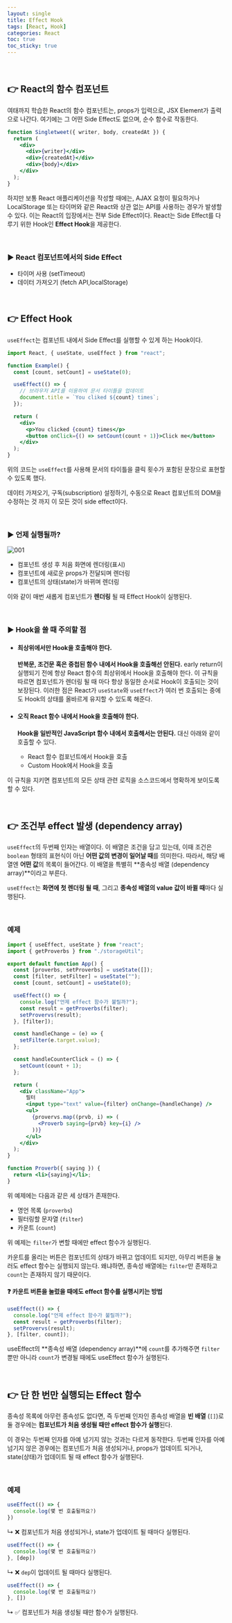 ```yaml
---
layout: single
title: Effect Hook
tags: [React, Hook]
categories: React
toc: true
toc_sticky: true
---
```


<br/>

## 👉 React의 함수 컴포넌트

여태까지 학습한 React의 함수 컴포넌트는, props가 입력으로, JSX Element가 출력으로 나간다. 여기에는 그 어떤 Side Effect도 없으며, 순수 함수로 작동한다.

```jsx
function Singletweet({ writer, body, createdAt }) {
  return (
    <div>
      <div>{writer}</div>
      <div>{createdAt}</div>
      <div>{body}</div>
    </div>
  );
}
```

하지만 보통 React 애플리케이션을 작성할 때에는, AJAX 요청이 필요하거나 LocalStorage 또는 타이머와 같은 React와 상관 없는 API를 사용하는 경우가 발생할 수 있다. 이는 React의 입장에서는 전부 Side Effect이다. React는 Side Effect를 다루기 위한 Hook인 **Effect Hook**을 제공한다.

<br/>

### ▶️ React 컴포넌트에서의 Side Effect

- 타이머 사용 (setTimeout)
- 데이터 가져오기 (fetch API,localStorage)

<br/>

## 👉 Effect Hook

`useEffect`는 컴포넌트 내에서 Side Effect를 실행할 수 있게 하는 Hook이다.

```jsx
import React, { useState, useEffect } from "react";

function Example() {
  const [count, setCount] = useState(0);

  useEffect(() => {
    // 브라우저 API를 이용하여 문서 타이틀을 업데이트
    document.title = `You cliked ${count} times`;
  });

  return (
    <div>
      <p>You clicked {count} times</p>
      <button onClick={() => setCount(count + 1)}>Click me</button>
    </div>
  );
}
```

위의 코드는 `useEffect`를 사용해 문서의 타이틀을 클릭 횟수가 포함된 문장으로 표현할 수 있도록 했다.<br/>

데이터 가져오기, 구독(subscription) 설정하기, 수동으로 React 컴포넌트의 DOM을 수정하는 것 까지 이 모든 것이 side effect이다.

<br/>

### ▶️ 언제 실행될까?

![001](/images/2022-12-06-c-effect-hook/001.png)

- 컴포넌트 생성 후 처음 화면에 렌더링(표시)
- 컴포넌트에 새로운 props가 전달되며 렌더링
- 컴포넌트의 상태(state)가 바뀌며 렌더링

이와 같이 매번 새롭게 컴포넌트가 **렌더링** 될 때 Effect Hook이 실행된다.

<br/>

### ▶️ Hook을 쓸 때 주의할 점

- #### **최상위에서만 Hook을 호출해야 한다.**

  **반복문, 조건문 혹은 중첩된 함수 내에서 Hook을 호출해선 안된다.** early return이 실행되기 전에 항상 React 함수의 최상위에서 Hook을 호출해야 한다. 이 규칙을 따르면 컴포넌트가 렌더링 될 때 마다 항상 동일한 순서로 Hook이 호출되는 것이 보장된다.
  이러한 점은 React가 `useState`와 `useEffect`가 여러 번 호출되는 중에도 Hook의 상태를 올바르게 유지할 수 있도록 해준다.

- #### 오직 React 함수 내에서 Hook을 호출해야 한다.

  **Hook을 일반적인 JavaScript 함수 내에서 호출해서는 안된다.** 대신 아래와 같이 호출할 수 있다.

  - React 함수 컴포넌트에서 Hook을 호출
  - Custom Hook에서 Hook을 호출

이 규칙을 지키면 컴포넌트의 모든 상태 관련 로직을 소스코드에서 명확하게 보이도록 할 수 있다.

<br/>

## 👉 조건부 effect 발생 (dependency array)

`useEffect`의 두번째 인자는 배열이다. 이 배열은 조건을 담고 있는데, 이때 조건은 `boolean` 형태의 표현식이 아닌 **어떤 값의 변경이 일어날 때**를 의미한다. 따라서, 해당 배열엔 **어떤 값**의 목록이 들어간다. 이 배열을 특별히 **종속성 배열 (dependency array)**이라고 부른다.<br/>

`useEffect`는 **화면에 첫 렌더링 될 때**, 그리고 **종속성 배열의 value 값이 바뀔 때**마다 실행된다.

<br/>

### 예제

```jsx
import { useEffect, useState } from "react";
import { getProverbs } from "./storageUtil";

export default function App() {
  const [proverbs, setProverbs] = useState([]);
  const [filter, setFilter] = useState("");
  const [count, setCount] = useState(0);

  useEffect(() => {
    console.log("언제 effect 함수가 불릴까?");
    const result = getProverbs(filter);
    setProvervs(result);
  }, [filter]);

  const handleChange = (e) => {
    setFilter(e.target.value);
  };

  const handleCounterClick = () => {
    setCount(count + 1);
  };

  return (
    <div className="App">
      필터
      <input type="text" value={filter} onChange={handleChange} />
      <ul>
        {provervs.map((prvb, i) => (
          <Proverb saying={prvb} key={i} />
        ))}
      </ul>
    </div>
  );
}

function Proverb({ saying }) {
  return <li>{saying}</li>;
}
```

위 예제에는 다음과 같은 세 상태가 존재한다.

- 명언 목록 (`proverbs`)
- 필터링할 문자열 (`filter`)
- 카운트 (`count`)

위 예제는 `filter`가 변할 때에만 effect 함수가 실행된다. <br/>

카운트를 올리는 버튼은 컴포넌트의 상태가 바뀌고 업데이트 되지만, 아무리 버튼을 눌러도 effect 함수는 실행되지 않는다. 왜냐하면, 종속성 배열에는 `filter`만 존재하고 `count`는 존재하지 않기 때문이다.<br/>

#### ❓ 카운트 버튼을 눌렀을 때에도 effect 함수를 실행시키는 방법

```jsx
useEffect(() => {
  console.log("언제 effect 함수가 불릴까?");
  const result = getProverbs(filter);
  setProvervs(result);
}, [filter, count]);
```

useEffect의 **종속성 배열 (dependency array)**에 `count`를 추가해주면 `filter` 뿐만 아니라 `count`가 변경될 때에도 useEffect 함수가 실행된다.

<br/>

## 👉 단 한 번만 실행되는 Effect 함수

종속성 목록에 아무런 종속성도 없다면, 즉 두번째 인자인 종속성 배열을 **빈 배열** (`[]`)로 둘 경우에는 **컴포넌트가 처음 생성될 때만 effect 함수가 실행**된다.<br/>

이 경우는 두번째 인자를 아예 넘기지 않는 것과는 다르게 동작한다. 두번째 인자를 아예 넘기지 않은 경우에는 컴포넌트가 처음 생성되거나, props가 업데이트 되거나, state(상태)가 업데이트 될 때 effect 함수가 실행된다.

<br/>

### 예제

```jsx
useEffect(() => {
  console.log(몇 번 호출될까요?)
})
```

↳ ❌ 컴포넌트가 처음 생성되거나, state가 업데이트 될 때마다 실행된다.<br/>

```jsx
useEffect(() => {
  console.log(몇 번 호출될까요?)
}, [dep])
```

↳ ❌ `dep`이 업데이트 될 때마다 실행된다.<br/>

```jsx
useEffect(() => {
  console.log(몇 번 호출될까요?)
}, [])
```

↳ ✅ 컴포넌트가 처음 생성될 때만 함수가 실행된다.

<br/>
